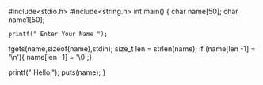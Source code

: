 #include<stdio.h>
#include<string.h>
int main()
{
    char name[50];
    char name1[50];

    printf(" Enter Your Name ");
 
   fgets(name,sizeof(name),stdin);
   size_t len = strlen(name);
   if (name[len -1] = '\n'){
    name[len -1] = '\0';}
  

   printf(" Hello,");
   puts(name);
 }
